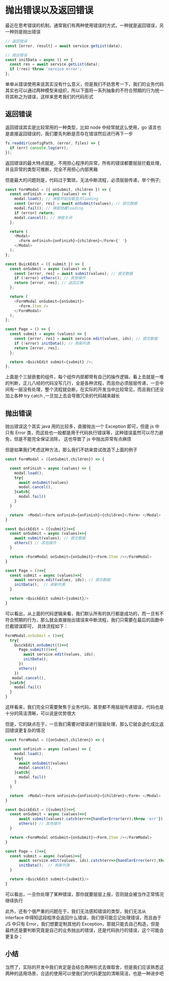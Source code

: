 # 抛出错误以及返回错误

最近在思考错误的机制，通常我们有两种使用错误的方式，一种就是返回错误，另一种则是抛出错误

```js
// 返回错误
const [error, result] = await service.getList(data);

// 抛出错误
const initData = async () => {
  const res = await service.getList(data);
  if (!res) throw 'service error';
};
```

单单从错误使用来说其实没有什么意义，但是我们不妨思考一下，我们的业务代码其实也可以通过两种模型来组织，所以下面将一系列抽象的不符合预期的行为统一将其称之为错误，这样来思考我们的代码形式

## 返回错误

返回错误其实是比较常用的一种类型，比如 node 中经常就这么使用，go 语言也是直接返回错误的，我们要先判断是否存在错误然后进行再下一步

```js
fs.readdir(configPath, (error, files) => {
  if (err) console.log(err);
});
```

返回错误的最大特点就是，不用担心程序的异常，所有的错误都要层层拦截处理，并且异常的类型可推断，完全不用担心内部黑箱

但是最大的问题则是，代码过于繁琐，无法中断流程，必须层层传递，举个例子;

```js
const FormModal = ({ onSubmit, children }) => {
  const onFinish = async (values) => {
    modal.load(); // 弹窗开始加载显示loading
    const [error, res] = await onSubmit(values); // 提交数据
    modal.fail(); // 弹窗隐藏loading
    if (error) return;
    modal.cancel(); // 弹窗关闭
  };

  return (
    <Modal>
      <Form onFinish={onFinish}>{children}</Form>{' '}
    </Modal>
  );
};

const QuickEdit = ({ submit }) => {
  const onSubmit = async (values) => {
    const [error, res] = await submit(values); // 提交数据
    if (!error) others(); // 其他操作
    return [error, res]; // 返回正确
  };

  return (
    <FormModal onSubmit={onSubmit}>
      <Form.Item />
    </FormModal>
  );
};

const Page = () => {
  const submit = async (values) => {
    const [error, res] = await service.edit(values, ids); // 提交数据
    if (!error) initData(); // 刷新列表
    return [error, res];
  };

  return <QuickEdit submit={submit} />;
};
```

上面是个三层嵌套的组件，每个组件内部都带有自己的操作逻辑，看上去就是一堆的判断，正儿八经的代码没写几行，全是各种流程，而且你必须层层传递，一旦中间有一层没有处理，整个流程就会断，在实际的开发当中比较常见，而且我们还没加上各种 try catch ,一旦加上去会导致冗余的代码越来越长

## 抛出错误

抛出错误这个其实 java 用的比较多，直接抛出一个 Exception 即可，但是 js 中只有 Error 类，而这些也一般都是用于代码执行错误等，这种错误虽然可以尽力避免，但是不能完全保证消除， 这也导致了 js 中抛出异常有点麻烦

但是如果我们考虑这种方法，那么我们不妨来尝试改造下上面的例子

```js
const FormModal = ({onSubmit,children}) => {

  const onFinish = async (values) => {
    modal.load();
    try{
      await onSubmit(values)
      modal.cancel(),
    }catch{
      modal.fail()
    }
  }

  return  <Modal><Form onFinish={onFinish}>{children}</Form> </Modal>
}

const QuickEdit = ({submit})=>{
  const onSubmit = async (values)=>{
    await submit(values); // 提交数据
    others() // 其他操作
  }

  return <FormModal onSubmit={onSubmit}><Form.Item /></FormModal>
}

const Page = ()=>{
  const submit = async (values)=>{
    await service.edit(values, ids); // 提交数据
    initData();  // 刷新列表
  }

  return <QuickEdit submit={submit}/>
}
```

可以看出，从上面的代码逻辑来看，我们默认所有的执行都是成功的，而一旦有不符合预期的行为，那么就会直接抛出错误来中断流程，我们只需要在最后的函数中拦截错误即可， 具体流程如下：

```js
FormModal.onSubmit = ()=>{
  try{
    QuickEdit.onSubmit(()=>{
      Page.submit(()=>{
        await service.edit(values, ids);
        initData();
      })
      others()
    })
   modal.cancel(),
  }catch{
    modal.fail()
  }
}
```

这样看来，我们完全只需要聚焦于业务代码，甚至都不用层层传递错误，代码也是十分的简洁清晰，可以说是优势很大

但是，它的缺点在于，一旦我们需要对错误进行层层处理，那么它就会退化成比返回错误更复杂的情况

```js
const FormModal = ({onSubmit,children}) => {

  const onFinish = async (values) => {
    modal.load();
    try{
      await onSubmit(values)
      modal.cancel(),
    }catch{
      modal.fail()
    }
  }

  return  <Modal><Form onFinish={onFinish}>{children}</Form> </Modal>
}

const QuickEdit = ({submit})=>{
  const onSubmit = async (values)=>{
      await submit(values).catch(err=>{handlerError(err);throw 'err'})
      others() // 其他操作
  }

  return <FormModal onSubmit={onSubmit}><Form.Item /></FormModal>
}

const Page = ()=>{
  const submit = async (values)=>{
      await service.edit(values, ids).catch(err=>{handlerError(err);throw 'err'})
      initData();  // 刷新列表
  }

  return <QuickEdit submit={submit}/>
}
```

可以看出，一旦你处理了某种错误，那你就要层层上报，否则就会被当作正常情况继续执行

此外，还有个很严重的问题在于，我们无法感知错误的类型，我们无法从 interface 中得知这段程序会返回什么错误，我们很可能忘记处理错误，而且由于 JS 中只有 Error，我们想要定制其他的 Exception，那就只能去自己构造，但是最终还是要判断究竟是自己的业务抛出的错误，还是代码执行的错误，这个可能会更复杂；

## 小结

当然了，实际的开发中我们肯定是会结合两种形式去做取舍，但是我们应该熟悉这两种的适用场景，合适的使用可以使我们的代码更加的清晰简洁，也是一种进步吧
